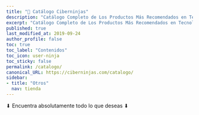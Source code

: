 ```yaml
---
title: "🛒 Catálogo Ciberninjas"
description: "Catálogo Completo de Los Productos Más Recomendados en Tecnología, Programación, Merchandising y Geeks"
excerpt: "Catálogo Completo de Los Productos Más Recomendados en Tecnología, Programación, Merchandising y Geeks"
published: true
last_modified_at: 2019-09-24
author_profile: false
toc: true
toc_label: "Contenidos"
toc_icon: user-ninja
toc_sticky: false
permalink: /catalogo/
canonical_URL: https://ciberninjas.com/catalogo/
sidebar:
- title: "Otros"
  nav: tienda
---
```


⬇ Encuentra absolutamente todo lo que deseas ⬇
